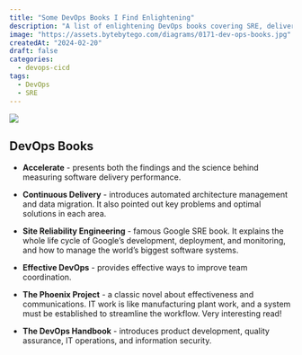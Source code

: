```yaml
---
title: "Some DevOps Books I Find Enlightening"
description: "A list of enlightening DevOps books covering SRE, delivery, and more."
image: "https://assets.bytebytego.com/diagrams/0171-dev-ops-books.jpg"
createdAt: "2024-02-20"
draft: false
categories:
  - devops-cicd
tags:
  - DevOps
  - SRE
---
```


![](https://assets.bytebytego.com/diagrams/0171-dev-ops-books.jpg)

## DevOps Books

*   **Accelerate** - presents both the findings and the science behind measuring software delivery performance.

*   **Continuous Delivery** - introduces automated architecture management and data migration. It also pointed out key problems and optimal solutions in each area.

*   **Site Reliability Engineering** - famous Google SRE book. It explains the whole life cycle of Google’s development, deployment, and monitoring, and how to manage the world’s biggest software systems.

*   **Effective DevOps** - provides effective ways to improve team coordination.

*   **The Phoenix Project** - a classic novel about effectiveness and communications. IT work is like manufacturing plant work, and a system must be established to streamline the workflow. Very interesting read!

*   **The DevOps Handbook** - introduces product development, quality assurance, IT operations, and information security.
